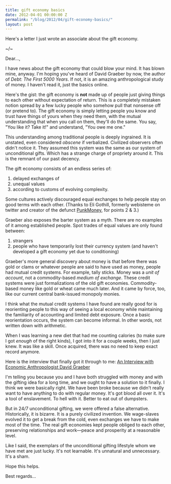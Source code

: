 ```yaml
---
title: gift economy basics
date: 2012-04-01 00:00:00 Z
permalink: "/blog/2012/04/gift-economy-basics/"
layout: post
---
```


Here's a letter I just wrote an associate about the gift economy.

~/~

Dear…,

I have news about the gift economy that could blow your mind. It has blown mine, anyway. I'm hoping you've heard of David Graeber by now, the author of _Debt: The First 5000 Years_. If not, it is an amazing anthropological study of money. I haven't read it, just the basics online.

Here's the gist: the gift economy is **not** made up of people just giving things to each other without expectation of return. This is a completely mistaken notion spread by a few lucky people who somehow pull that nonsense off (or pretend to). The gift economy is simply letting people you know and trust have things of yours when they need them, with the mutual understanding that when you call on them, they'll do the same. You say, "You like it? Take it!" and understand, "You owe me one."

This understanding among traditional people is deeply ingrained. It is unstated, even considered _obscene_ if verbalized. Civilized observers often didn't notice it. They assumed this system was the same as our system of unconditional gifts. Which has a strange charge of propriety around it. This is the remnant of our past decency.

The gift economy consists of an endless series of:

  1. delayed exchanges of
  2. unequal values
  3. according to customs of evolving complexity.

Some cultures actively discouraged equal exchanges to help people stay on good terms with each other. (Thanks to Eli Gothill, formerly webisteme on twitter and creator of the defunct [PunkMoney](https://web.archive.org/web/20120602194508/http://wiki.punkmoney.org/index.php/Main_Page), for points 2 & 3.)

Graeber also exposes the barter system as a myth. There are no examples of it among established people. Spot trades of equal values are only found between:

  1. strangers
  2. people who have temporarily lost their currency system (and haven't developed a gift economy yet due to conditioning)

Graeber's more general discovery about money is that before there was gold or clams or whatever people are said to have used as money, people had mutual credit systems. For example, tally sticks. Money was a *unit of account*, not a commodity-based *medium of exchange*. These credit systems were just formalizations of the old gift economies. Commodity-based money like gold or wheat came much later. And it came by force, too, like our current central bank-issued monopoly monies.

I think what the mutual credit systems I have found are really good for is reorienting people to this way of seeing a local economy while maintaining the familiarity of accounting and limited debt exposure. Once a basic reorientation occurs, the system can become informal. In other words, not written down with arithmetic.

When I was learning a new diet that had me counting calories (to make sure I got *enough* of the right kinds), I got into it for a couple weeks, then I just knew. It was like a skill. Once acquired, there was no need to keep exact record anymore.

Here is the interview that finally got it through to me:
[An Interview with Economic Anthropologist David Graeber](https://www.nakedcapitalism.com/2011/08/what-is-debt-%e2%80%93-an-interview-with-economic-anthropologist-david-graeber.html)

I'm telling you because you and I have both struggled with money and with the gifting idea for a long time, and we ought to have a solution to it finally. I think we were basically right. We have been broke because we didn't really want to have anything to do with regular money. It's got blood all over it. It's a tool of enslavement. To hell with it. Better to eat out of dumpsters.

But in 24/7 unconditional gifting, we were offered a false alternative. Historically, it is bizarre. It is a purely civilized invention. We wage-slaves evolved it to get a break from the cold, even exchanges we have to make most of the time. The real gift economies kept people obliged to each other, preserving relationships and work—peace and prosperity at a reasonable level.

Like I said, the exemplars of the unconditional gifting lifestyle whom we have met are just lucky. It's not learnable. It's unnatural and unnecessary. It's a sham.

Hope this helps.

Best regards…
